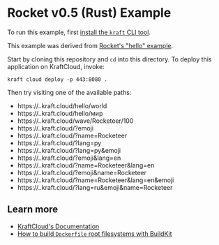 # Rocket v0.5 (Rust) Example

To run this example, first [install the `kraft` CLI tool](https://unikraft.org/docs/cli).

This example was derived from [Rocket's "hello" example](https://github.com/rwf2/Rocket/tree/v0.5/examples/hello).

Start by cloning this repository and `cd` into this directory.
To deploy this application on KraftCloud, invoke:

```
kraft cloud deploy -p 443:8080 .
```

Then try visiting one of the available paths:
- https://<NAME>.<METRO>.kraft.cloud/hello/world
- https://<NAME>.<METRO>.kraft.cloud/hello/мир
- https://<NAME>.<METRO>.kraft.cloud/wave/Rocketeer/100
- https://<NAME>.<METRO>.kraft.cloud/?emoji
- https://<NAME>.<METRO>.kraft.cloud/?name=Rocketeer
- https://<NAME>.<METRO>.kraft.cloud/?lang=ру
- https://<NAME>.<METRO>.kraft.cloud/?lang=ру&emoji
- https://<NAME>.<METRO>.kraft.cloud/?emoji&lang=en
- https://<NAME>.<METRO>.kraft.cloud/?name=Rocketeer&lang=en
- https://<NAME>.<METRO>.kraft.cloud/?emoji&name=Rocketeer
- https://<NAME>.<METRO>.kraft.cloud/?name=Rocketeer&lang=en&emoji
- https://<NAME>.<METRO>.kraft.cloud/?lang=ru&emoji&name=Rocketeer

## Learn more

- [KraftCloud's Documentation](https://docs.kraft.cloud)
- [How to build `Dockerfile` root filesystems with BuildKit](https://unikraft.org/docs/getting-started/integrations/buildkit)
